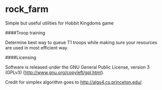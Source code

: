 rock_farm
=========

Simple but useful utilities for Hobbit Kingdoms game

####Troop training

Determine best way to queue T1 troops while making sure your resources are used in most efficient way.


####Licensing

Software is released under the GNU General Public License, version 3 (GPLv3) (http://www.gnu.org/copyleft/gpl.html).

Credit for simplex algorithm goes to http://algs4.cs.princeton.edu/.
